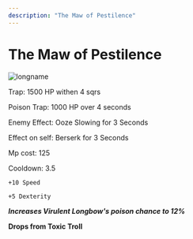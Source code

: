 ```yaml
---
description: "The Maw of Pestilence"
---
```


# The Maw of Pestilence

![longname](https://vwiki.valorserver.com/api/item/picture/the%20maw%20of%20pestilence)

Trap: 1500 HP withen 4 sqrs

Poison Trap: 1000 HP over 4 seconds

Enemy Effect: Ooze Slowing for 3 Seconds

Effect on self: Berserk for 3 Seconds

Mp cost: 125

Cooldown: 3.5


    +10 Speed

    +5 Dexterity

***Increases Virulent Longbow's poison chance to 12%***

**Drops from Toxic Troll**